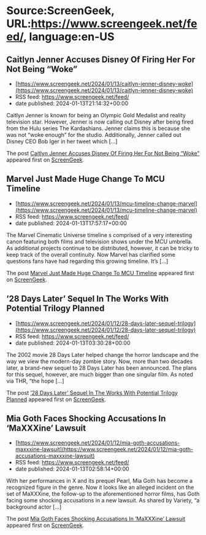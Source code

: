 # Source:ScreenGeek, URL:https://www.screengeek.net/feed/, language:en-US

## Caitlyn Jenner Accuses Disney Of Firing Her For Not Being “Woke”
 - [https://www.screengeek.net/2024/01/13/caitlyn-jenner-disney-woke](https://www.screengeek.net/2024/01/13/caitlyn-jenner-disney-woke)
 - RSS feed: https://www.screengeek.net/feed/
 - date published: 2024-01-13T21:14:32+00:00

<p>Caitlyn Jenner is known for being an Olympic Gold Medalist and reality television star. However, Jenner is now calling out Disney after being fired from the Hulu series The Kardashians. Jenner claims this is because she was not &#8220;woke enough&#8221; for the studio. Additionally, Jenner called out Disney CEO Bob Iger in her tweet which [...]</p>
<p>The post <a href="https://www.screengeek.net/2024/01/13/caitlyn-jenner-disney-woke/">Caitlyn Jenner Accuses Disney Of Firing Her For Not Being &#8220;Woke&#8221;</a> appeared first on <a href="https://www.screengeek.net">ScreenGeek</a>.</p>

## Marvel Just Made Huge Change To MCU Timeline
 - [https://www.screengeek.net/2024/01/13/mcu-timeline-change-marvel](https://www.screengeek.net/2024/01/13/mcu-timeline-change-marvel)
 - RSS feed: https://www.screengeek.net/feed/
 - date published: 2024-01-13T17:57:17+00:00

<p>The Marvel Cinematic Universe timeline s comprised of a very interesting canon featuring both films and television shows under the MCU umbrella. As additional projects continue to be distributed, however, it can be tricky to keep track of the overall continuity. Now Marvel has clarified some questions fans have had regarding this growing timeline. It&#8217;s [...]</p>
<p>The post <a href="https://www.screengeek.net/2024/01/13/mcu-timeline-change-marvel/">Marvel Just Made Huge Change To MCU Timeline</a> appeared first on <a href="https://www.screengeek.net">ScreenGeek</a>.</p>

## ’28 Days Later’ Sequel In The Works With Potential Trilogy Planned
 - [https://www.screengeek.net/2024/01/12/28-days-later-sequel-trilogy](https://www.screengeek.net/2024/01/12/28-days-later-sequel-trilogy)
 - RSS feed: https://www.screengeek.net/feed/
 - date published: 2024-01-13T03:30:28+00:00

<p>The 2002 movie 28 Days Later helped change the horror landscape and the way we view the modern-day zombie story. Now, more than two decades later, a brand-new sequel to 28 Days Later has been announced. The plans for this sequel, however, are much bigger than one singular film. As noted via THR, &#8220;the hope [...]</p>
<p>The post <a href="https://www.screengeek.net/2024/01/12/28-days-later-sequel-trilogy/">&#8217;28 Days Later&#8217; Sequel In The Works With Potential Trilogy Planned</a> appeared first on <a href="https://www.screengeek.net">ScreenGeek</a>.</p>

## Mia Goth Faces Shocking Accusations In ‘MaXXXine’ Lawsuit
 - [https://www.screengeek.net/2024/01/12/mia-goth-accusations-maxxxine-lawsuit](https://www.screengeek.net/2024/01/12/mia-goth-accusations-maxxxine-lawsuit)
 - RSS feed: https://www.screengeek.net/feed/
 - date published: 2024-01-13T02:58:14+00:00

<p>With her performances in X and its prequel Pearl, Mia Goth has become a recognized figure in the genre. Now it looks like an alleged incident on the set of MaXXXine, the follow-up to the aforementioned horror films, has Goth facing some shocking accusations in a new lawsuit. As shared by Variety, &#8220;a background actor [...]</p>
<p>The post <a href="https://www.screengeek.net/2024/01/12/mia-goth-accusations-maxxxine-lawsuit/">Mia Goth Faces Shocking Accusations In &#8216;MaXXXine&#8217; Lawsuit</a> appeared first on <a href="https://www.screengeek.net">ScreenGeek</a>.</p>

